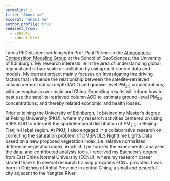 ```yaml
---
permalink: /
title: "About me"
excerpt: "About me"
author_profile: true
redirect_from: 
  - /about/
  - /about.html
---
```


I am a PhD student working with Prof. Paul Palmer in the [Atmospheric Composition Modeling Group](http://www.palmergroup.org/) at the School of GeoSciences, the University of Edinburgh. My research interests lie in the area of understanding global, regional and urban-scale air pollution by using multi-source data and models. My current project mainly focuses on investigating the driving factors that influence the relationship between the satellite-retrieved column aerosol optical depth (AOD) and ground-level PM<sub>2.5</sub> concentrations, with an emphasis over mainland China. Expecting results will inform how to best use the satellite-retrieved column AOD to estimate ground-level PM<sub>2.5</sub> concentrations, and thereby related economic and health losses.

Prior to joining the University of Edinburgh, I obtained my Master’s degree at Peking University (PKU), where my research activities centered on using VIIRS AOD to interpret the spatiotemporal distribution of PM<sub>2.5</sub> in Beijing-Tianjin-Hebei region. At PKU, I also engaged in a collaborative research on correcting the saturation problem of DMSP/OLS Nighttime Lights Data based on a new proposed vegetation index, i.e. relative normalized difference vegetation index, in which I performed the experiments, analyzed the data, and contributed analysis tools. I received my Bachelor’s degree from East China Normal University (ECNU), where my research career started thanks to several research training programs ECNU provided. I was born in Chizhou of Anhui Province in central China, a small and peaceful city adjacent to the Yangtze River.
